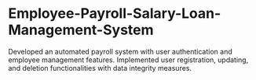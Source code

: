 # Employee-Payroll-Salary-Loan-Management-System
Developed an automated payroll system with user authentication and employee management features.
Implemented user registration, updating, and deletion functionalities with data integrity measures.
